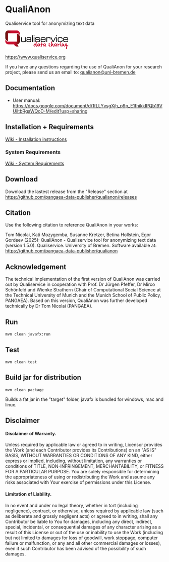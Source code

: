 # QualiAnon
Qualiservice tool for anonymizing text data

![Qualiservice data sharing](qualiservice_logo_klein.png)

https://www.qualiservice.org

If you have any questions regarding the use of QualiAnon for your research project, please send us an email to: qualianon@uni-bremen.de 


## Documentation

* User manual: https://docs.google.com/document/d/1fLLYvsgXjh_p9p_E1fhikkIPQb19VUiltbRgaWQoD-M/edit?usp=sharing

## Installation + Requirements
[Wiki - Installation instructions](https://github.com/pangaea-data-publisher/qualianon/wiki/Installation-Instructions)
### System Requirements
[Wiki - System Requirements](https://github.com/pangaea-data-publisher/qualianon/wiki/System-Requirements)


## Download

Download the lastest release from the "Release" section at https://github.com/pangaea-data-publisher/qualianon/releases

## Citation

Use the following citation to reference QualiAnon in your works:

Tom Nicolai, Kati Mozygemba, Susanne Kretzer, Betina Hollstein, Egor Gordeev (2025): QualiAnon - Qualiservice tool for anonymizing text data (version 1.5.0). Qualiservice. University of Bremen. Software available at: https://github.com/pangaea-data-publisher/qualianon

## Acknowledgement

The technical implementation of the first version of QualiAnon was carried out by Qualiservice in cooperation with Prof. Dr Jürgen Pfeffer, Dr Mirco Schönfeld and Wienke Strathern (Chair of Computational Social Science at the Technical University of Munich and the Munich School of Public Policy, PANGAEA). Based on this version, QualiAnon was further developed technically by Dr Tom Nicolai (PANGAEA).  

## Run

```shell script
mvn clean javafx:run
```

## Test
```shell script
mvn clean test
```

## Build jar for distribution

```shell script
mvn clean package
```
Builds a fat jar in the "target" folder, javafx is bundled for windows, mac and linux. 

## Disclaimer

#### Disclaimer of Warranty.
Unless required by applicable law or agreed to in writing, Licensor provides the Work (and each Contributor provides its Contributions) on an "AS IS" BASIS, WITHOUT WARRANTIES OR CONDITIONS OF ANY KIND, either express or implied, including, without limitation, any warranties or conditions of TITLE, NON-INFRINGEMENT, MERCHANTABILITY, or FITNESS FOR A PARTICULAR PURPOSE. You are solely responsible for determining the appropriateness of using or redistributing the Work and assume any risks associated with Your exercise of permissions under this License.

#### Limitation of Liability.
In no event and under no legal theory, whether in tort (including negligence), contract, or otherwise, unless required by applicable law (such as deliberate and grossly negligent acts) or agreed to in writing, shall any Contributor be liable to You for damages, including any direct, indirect, special, incidental, or consequential damages of any character arising as a result of this License or out of the use or inability to use the Work (including but not limited to damages for loss of goodwill, work stoppage, computer failure or malfunction, or any and all other commercial damages or losses), even if such Contributor has been advised of the possibility of such damages. 

